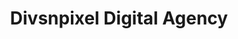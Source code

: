 ---
title: "Divsnpixel Digital Agency"
url: /karachi/divsnpixel-digital-agency/
shop: travel agency
---